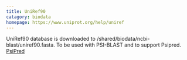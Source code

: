```yaml
---
title: UniRef90 
catagory: biodata 
homepage: https://www.uniprot.org/help/uniref
---
```

UniRef90 database is downloaded to /shared/biodata/ncbi-blast/uniref90.fasta. To be used with PSI-BLAST
and to support Psipred.  [PsiPred](https://github.com/psipred/psipred)
